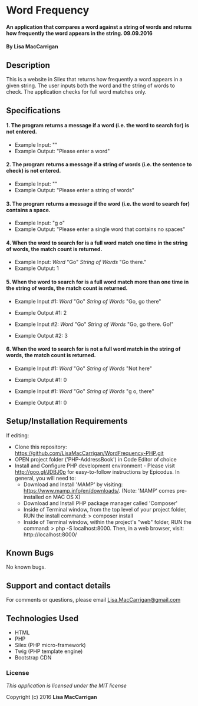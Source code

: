 # Word Frequency

#### An application that compares a word against a string of words and returns how frequently the word appears in the string. 09.09.2016

#### By **Lisa MacCarrigan**

## Description

This is a website in Silex that returns how frequently a word appears in a given string. The user inputs both the word and the string of words to check. The application checks for full word matches only.

## Specifications

#### 1. The program returns a message if a word (i.e. the word to search for) is not entered.

* Example Input: ""
* Example Output: "Please enter a word"

#### 2. The program returns a message if a string of words (i.e. the sentence to check) is not entered.

* Example Input: ""
* Example Output: "Please enter a string of words"

#### 3. The program returns a message if the word (i.e. the word to search for) contains a space.

* Example Input: "g o"
* Example Output: "Please enter a single word that contains no spaces"

#### 4. When the word to search for is a full word match one time in the string of words, the match count is returned.

* Example Input: _Word_ "Go"
                 _String of Words_ "Go there."
* Example Output: 1

#### 5. When the word to search for is a full word match more than one time in the string of words, the match count is returned.

* Example Input #1: _Word_ "Go"
                 _String of Words_ "Go, go there"
* Example Output #1: 2

* Example Input #2: _Word_ "Go"
                 _String of Words_ "Go, go there. Go!"
* Example Output #2: 3

#### 6. When the word to search for is not a full word match in the string of words, the match count is returned.

* Example Input #1: _Word_ "Go"
                 _String of Words_ "Not here"
* Example Output #1: 0

* Example Input #1: _Word_ "Go"
                 _String of Words_ "g o, there"
* Example Output #1: 0

## Setup/Installation Requirements

If editing:
* Clone this repository: https://github.com/LisaMacCarrigan/WordFrequency-PHP.git
* OPEN project folder ('PHP-AddressBook') in Code Editor of choice
* Install and Configure PHP development environment - Please visit http://goo.gl/JDBJ0p for easy-to-follow instructions by Epicodus. In general, you will need to:
    * Download and Install 'MAMP' by visiting: https://www.mamp.info/en/downloads/. (Note: 'MAMP' comes pre-installed on MAC OS X)
    * Download and Install PHP package manager called 'Composer'
    * Inside of Terminal window, from the top level of your project folder, RUN the install command: > composer install
    * Inside of Terminal window, within the project's "web" folder, RUN the command: > php -S localhost:8000. Then, in a web browser, visit: http://localhost:8000/

## Known Bugs

No known bugs.

## Support and contact details

For comments or questions, please email Lisa.MacCarrigan@gmail.com

## Technologies Used

* HTML
* PHP
* Silex (PHP micro-framework)
* Twig (PHP template engine)
* Bootstrap CDN

### License

*This application is licensed under the MIT license*

Copyright (c) 2016 **Lisa MacCarrigan**
